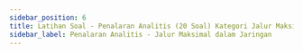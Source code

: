 ```yaml
---
sidebar_position: 6
title: Latihan Soal - Penalaran Analitis (20 Soal) Kategori Jalur Maksimal dalam Jaringan
sidebar_label: Penalaran Analitis - Jalur Maksimal dalam Jaringan
---
```

